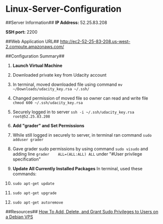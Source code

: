 # Linux-Server-Configuration

##Server Information##
**IP Address:** 52.25.83.208

**SSH port:** 2200


##Web Application URL##
http://ec2-52-25-83-208.us-west-2.compute.amazonaws.com/


##Configuration Summary##
1. **Launch Virtual Machine**
  1. Downloaded private key from Udacity account
  2. In terminal, moved downloaded file using command `mv ~/Downloads/udacity_key.rsa ~/.ssh/`
  3. Changed permission of moved file so owner can read and write file `chmod 600 ~/.ssh/udacity_key.rsa`
  4. Securely logged in to server `ssh -i ~/.ssh/udacity_key.rsa root@52.25.83.208`


2. **Add "grader" and Set Permissions**
  1. While still logged in securely to server, in terminal ran command `sudo adduser grader`
  2. Gave grader sudo permissions by using command `sudo visudo` and adding line `grader    ALL=(ALL:ALL) ALL` under "#User privilege specification"

3. **Update All Currently Installed Packages**
In terminal, used these commands:
  1. `sudo apt-get update`
  2. `sudo apt-get upgrade`
  3. `sudo apt-get autoremove`
  
  
##Resources##
[How To Add, Delete, and Grant Sudo Privileges to Users on a Debian VPS](https://www.digitalocean.com/community/tutorials/how-to-add-delete-and-grant-sudo-privileges-to-users-on-a-debian-vps)

